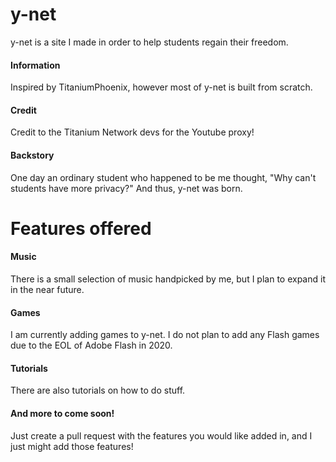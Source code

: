 # y-net

y-net is a site I made in order to help students regain their freedom.

#### Information

Inspired by TitaniumPhoenix, however most of y-net is built from scratch.

#### Credit

Credit to the Titanium Network devs for the Youtube proxy!

#### Backstory

One day an ordinary student who happened to be me thought, "Why can't students have more privacy?" And thus, y-net was born.

# Features offered

#### Music

There is a small selection of music handpicked by me, but I plan to expand it in the near future.

#### Games

I am currently adding games to y-net. I do not plan to add any Flash games due to the EOL of Adobe Flash in 2020.

#### Tutorials

There are also tutorials on how to do stuff.

#### And more to come soon!

Just create a pull request with the features you would like added in, and I just might add those features!
